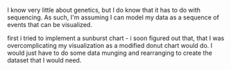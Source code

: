 I know very little about genetics, but I do know that it has to do with sequencing. As such, I'm assuming I can model my data as a sequence of events that can be visualized. 

first i tried to implement a sunburst chart - i soon figured out that, that I was overcomplicating my visualization as a modified donut chart would do. I would just have to do some data munging and rearranging to create the dataset that I would need. 